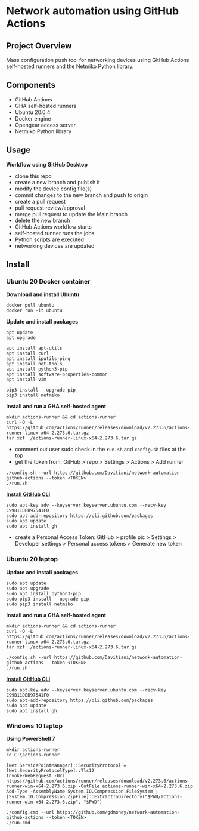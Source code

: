 # Network automation using GitHub Actions


## Project Overview
Mass configuration push tool for networking devices using GitHub Actions self-hosted runners and the Netmiko Python library.


## Components
- GitHub Actions
- GHA self-hosted runners
- Ubuntu 20.0.4
- Docker engine
- Opengear access server
- Netmiko Python library


## Usage
**Workflow using GitHub Desktop**  
- clone this repo
- create a new branch and publish it
- modify the device config file(s)
- commit changes to the new branch and push to origin
- create a pull request
- pull request review/approval
- merge pull request to update the Main branch
- delete the new branch
- GitHub Actions workflow starts
- self-hosted runner runs the jobs
- Python scripts are executed
- networking devices are updated


## Install
### Ubuntu 20 Docker container
**Download and install Ubuntu**
```
docker pull ubuntu
docker run -it ubuntu
```
**Update and install packages**
```
apt update
apt upgrade

apt install apt-utils
apt install curl 
apt install iputils-ping  
apt install net-tools
apt install python3-pip
apt install software-properties-common
apt install vim

pip3 install --upgrade pip
pip3 install netmiko
```

**Install and run a GHA self-hosted agent**
```
mkdir actions-runner && cd actions-runner
curl -O -L https://github.com/actions/runner/releases/download/v2.273.6/actions-runner-linux-x64-2.273.6.tar.gz
tar xzf ./actions-runner-linux-x64-2.273.6.tar.gz
```
- comment out user sudo check in the `run.sh` and `config.sh` files at the top  
- get the token from: GitHub > repo > Settings > Actions > Add runner
```
./config.sh --url https://github.com/Davitiani/network-automation-github-actions --token <TOKEN>
./run.sh
```

**[Install GitHub CLI](https://github.com/cli/cli/blob/trunk/docs/install_linux.md)**
```
sudo apt-key adv --keyserver keyserver.ubuntu.com --recv-key C99B11DEB97541F0
sudo apt-add-repository https://cli.github.com/packages
sudo apt update
sudo apt install gh
```
- create a Personal Access Token: GitHub > profile pic > Settings > Developer settings > Personal access tokens > Generate new token

### Ubuntu 20 laptop
**Update and install packages**
```
sudo apt update
sudo apt upgrade
sudo apt install python3-pip
sudo pip3 install --upgrade pip
sudo pip3 install netmiko
```
**Install and run a GHA self-hosted agent**
```
mkdir actions-runner && cd actions-runner
curl -O -L https://github.com/actions/runner/releases/download/v2.273.6/actions-runner-linux-x64-2.273.6.tar.gz
tar xzf ./actions-runner-linux-x64-2.273.6.tar.gz

./config.sh --url https://github.com/Davitiani/network-automation-github-actions --token <TOKEN>
./run.sh
```
**[Install GitHub CLI](https://github.com/cli/cli/blob/trunk/docs/install_linux.md)**
```
sudo apt-key adv --keyserver keyserver.ubuntu.com --recv-key C99B11DEB97541F0
sudo apt-add-repository https://cli.github.com/packages
sudo apt update
sudo apt install gh
```

### Windows 10 laptop
**Using PowerShell 7**
```
mkdir actions-runner
cd C:\actions-runner

[Net.ServicePointManager]::SecurityProtocol = [Net.SecurityProtocolType]::Tls12
Invoke-WebRequest -Uri https://github.com/actions/runner/releases/download/v2.273.6/actions-runner-win-x64-2.273.6.zip -OutFile actions-runner-win-x64-2.273.6.zip
Add-Type -AssemblyName System.IO.Compression.FileSystem ; [System.IO.Compression.ZipFile]::ExtractToDirectory("$PWD/actions-runner-win-x64-2.273.6.zip", "$PWD")

./config.cmd --url https://github.com/gdmoney/network-automation-github-actions --token <TOKEN>
./run.cmd
```
